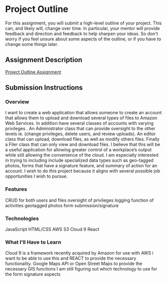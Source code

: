 # Project Outline
For this assignment, you will submit a high-level outline of your project. This can, and likely will, change over time. In particular, your mentor will provide feedback and direction and feedback to help sharpen your ideas. So don't worry if you feel unsure about some aspects of the outline, or if you have to change some things later.

## Assignment Description
[Project Outline Assignment](https://education.launchcode.org/liftoff/assignments/project-outline/)

## Submission Instructions

### Overview
  I want to create a web application that allows someone to create an account that allows them to upload and download several types of files to Amazon Web Services. In addition have several classes of accounts with varying privileges . An Administrator class that can provide oversight to the other levels ie. (change privileges, delete users, and review uploads). An editor class that can upload, download files, as well as modify others files. Finally a Filer class that can only view and download files.
 I believe that this will be a useful application for allowing greater control of a workplace’s output while still allowing the convenience of the cloud. I am especially interested in trying to including include specialized data types such as geo-tagged photos, forms that have a signature feature, and summary of action for an account. I wish to do this project because it aligns with several possible job opportunities I wish to pursue.

### Features
CRUD for both users and files
oversight of privileges
logging function of activities
geotagged photos
form submission/signature
### Technologies
JavaScript
HTML/CSS
AWS S3
Cloud 9
React

### What I'll Have to Learn

Cloud 9 is a framework recently acquired by Amazon for use with AWS i want to be able to use this and REACT to provide the necessary
functionality.
Google Maps API or Open Street Maps to provide the necessary GIS functions
I am still figuring out which technology to use for the form signature aspects
